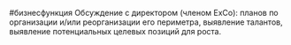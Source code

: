 #бизнесфункция 
Обсуждение с директором (членом ExCo): планов по организации и/или реорганизации его периметра, выявление талантов, выявление потенциальных целевых позиций для роста.